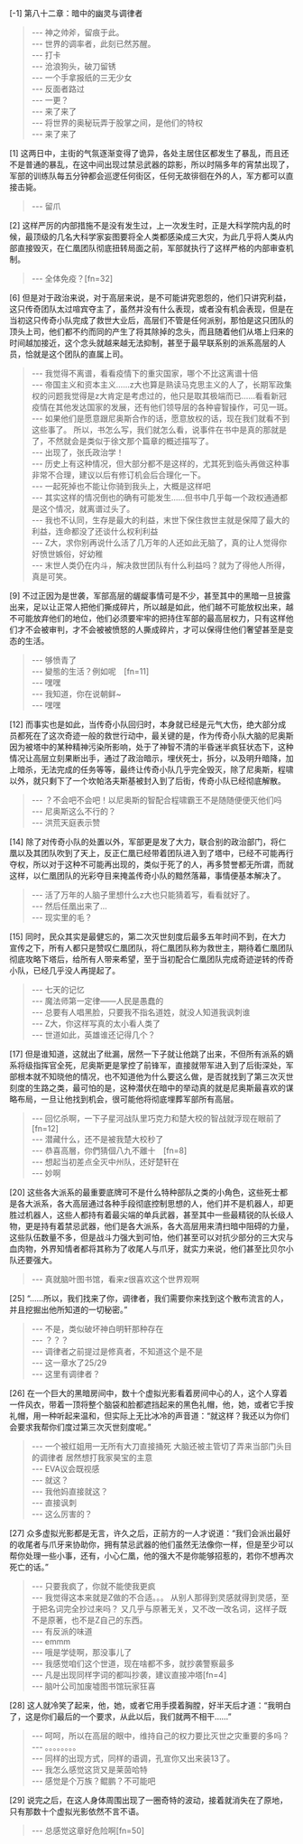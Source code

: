 
[-1] 第八十二章：暗中的幽灵与调律者
>--- 神之帅斧，留痕于此。<br>
>--- 世界的调率者，此刻已然苏醒。<br>
>--- 打卡<br>
>--- 沧浪狗头，破刀留锈<br>
>--- 一个手拿报纸的三无少女<br>
>--- 反面者路过<br>
>--- 一更？<br>
>--- 来了来了<br>
>--- 将世界的奥秘玩弄于股掌之间，是他们的特权<br>
>--- 来了来了<br>

[1] 这两日中，主街的气氛逐渐变得了诡异，各处主居住区都发生了暴乱，而且还不是普通的暴乱，在这中间出现过禁忌武器的踪影，所以时隔多年的宵禁出现了，军部的训练队每五分钟都会巡逻任何街区，任何无故徘徊在外的人，军方都可以直接击毙。
>--- 留爪<br>

[2] 这样严厉的内部措施不是没有发生过，上一次发生时，正是大科学院内乱的时候，最顶级的几名大科学家妄图要将全人类都感染成三大灾，为此几乎将人类从内部直接毁灭，在仁凰团队彻底扭转局面之前，军部就执行了这样严格的内部审查机制。
>--- 全体免疫？[fn=32]<br>

[6] 但是对于政治来说，对于高层来说，是不可能讲究恩怨的，他们只讲究利益，这只传奇团队太过喧宾夺主了，虽然并没有什么表现，或者没有机会表现，但是在当初这只传奇小队完成了救世大业后，高层们不管是任何派别，那怕是这只团队的顶头上司，他们都不约而同的产生了将其除掉的念头，而且随着他们从塔上归来的时间越加接近，这个念头就越来越无法抑制，甚至于最早联系别的派系高层的人员，恰就是这个团队的直属上司。
>--- 我觉得不离谱，看看疫情下的重灾国家，哪个不比这离谱十倍<br>
>--- 帝国主义和资本主义……z大也算是熟读马克思主义的人了，长期军政集权的问题我觉得是z大肯定是考虑过的，他只是取其极端而已……看看新冠疫情在其他发达国家的发展，还有他们领导层的各种睿智操作，可见一斑。<br>
>--- 如果他们是愿意跟尼奥斯合作的话，愿意放权的话，现在我们就看不到这些事了。
所以，书怎么写，我们就怎么看，说事件在书中是真的那就是了，不然就会是类似于徐文那个篇章的概述描写了。<br>
>--- 出现了，张氏政治学！<br>
>--- 历史上有这种情况，但大部分都不是这样的，尤其死到临头再做这种事非常不合理，建议以后有修订机会后合理化一下。<br>
>--- 一起死掉也不能让你骑到我头上，大概是这样吧<br>
>--- 其实这样的情况倒也的确有可能发生……但书中几乎每一个政权通通都是这个情况，就离谱过头了。<br>
>--- 我也不认同，生存是最大的利益，末世下保住救世主就是保障了最大的利益，连命都没了还谈什么权利利益<br>
>--- Z大，求你别再说什么活了几万年的人还如此无脑了，真的让人觉得你好愤世嫉俗，好幼稚<br>
>--- 末世人类仍在内斗，解决救世团队有什么利益吗？就为了得他人所得，真是可笑。<br>

[9] 不过正因为是世袭，军部高层的龌龊事情可是不少，甚至其中的黑暗一旦披露出来，足以让正常人把他们撕成碎片，所以越是如此，他们越不可能放权出来，越不可能放弃他们的地位，他们必须要牢牢的把持住军部的最高层权力，只有这样他们才不会被审判，才不会被被愤怒的人撕成碎片，才可以保得住他们奢望甚至是变态的生活。
>--- 够愤青了<br>
>--- 變態的生活？例如呢　[fn=11]<br>
>--- 嘿嘿<br>
>--- 我知道，你在说朝鲜~<br>
>--- 嘿嘿<br>

[12] 而事实也是如此，当传奇小队回归时，本身就已经是元气大伤，绝大部分成员都死在了这次奇迹一般的救世行动中，最关键的是，作为传奇小队大脑的尼奥斯因为被塔中的某种精神污染所影响，处于了神智不清的半昏迷半疯狂状态下，这种情况让高层立刻果断出手，通过了政治暗示，埋伏死士，拆分，以及明升暗降，加上暗杀，无法完成的任务等等，最终让传奇小队几乎完全毁灭，除了尼奥斯，程啸以外，就只剩下了一个坎帕洛夫斯基被封入到了后街，传奇小队已经彻底解散。
>--- ？不会吧不会吧！以尼奥斯的智配合程啸霸王不是随随便便灭他们吗<br>
>--- 尼奥斯这么不行的？<br>
>--- 洪荒天庭表示赞<br>

[14] 除了对传奇小队的处置以外，军部更是发了大力，联合别的政治部门，将仁凰以及其团队吹到了天上，反正仁凰已经带着团队进入到了塔中，已经不可能再行夺权，所以对于这种不可能再出现的，类似于死了的人，再多赞誉都无所谓，而就这样，以仁凰团队的光彩夺目来掩盖传奇小队的黯然落幕，事情便基本解决了。
>--- 活了万年的人脑子里想什么z大也只能猜着写，看看就好了。<br>
>--- 然后任凰出来了…<br>
>--- 现实里的毛？<br>

[15] 同时，民众其实是最健忘的，第二次灭世刻度后最多五年时间不到，在大力宣传之下，所有人都只是赞叹仁凰团队，将仁凰团队称为救世主，期待着仁凰团队彻底攻略下塔后，给所有人带来希望，至于当初配合仁凰团队完成奇迹逆转的传奇小队，已经几乎没人再提起了。
>--- 七天的记忆<br>
>--- 魔法师第一定律——人民是愚蠢的<br>
>--- 总要有人唱黑脸，只要我不指名道姓，就没人知道我讽刺谁<br>
>--- Z大，你这样写真的太小看人类了<br>
>--- 世道如此，英雄谁还记得几个？<br>

[17] 但是谁知道，这就出了纰漏，居然一下子就让他跳了出来，不但所有派系的嫡系将级指挥官全死，尼奥斯更是掌控了前锋军，直接就带军进入到了后街深处，军部根本就不知晓他的情况，也不知道他为什么要这么做，是否就找到了第三次灭世刻度的生路之类，最可怕的是，这种潜伏在暗中的举动真的就是尼奥斯最喜欢的谋略布局，一旦让他找到机会，很可能他将彻底埋葬军部所有高层。
>--- 回忆杀啊，一下子星河战队里巧克力和楚大校的智战就浮现在眼前了[fn=12]<br>
>--- 潜藏什么，还不是被我楚大校秒了<br>
>--- 恭喜高層，你們猜個八九不離十　[fn=8]<br>
>--- 想起当初差点全灭中州队，还好楚轩在<br>
>--- 妙啊<br>

[20] 这些各大派系的最重要底牌可不是什么特种部队之类的小角色，这些死士都是各大派系，各大高层通过各种手段彻底控制思想的人，他们并不是机器人，却更胜过机器人，这些人都持有着最尖端的单兵武器，甚至其中一些最精锐的队长级人物，更是持有着禁忌武器，他们是各大派系，各大高层用来清扫暗中阻碍的力量，这些队伍数量不多，但是战斗力强大到可怕，他们甚至可以对抗少部分的三大灾与血肉物，外界知情者都将其称为了收尾人与爪牙，就实力来说，他们甚至比贝尔小队还要强大。
>--- 真就脑叶图书馆，看来z很喜欢这个世界观啊<br>

[25] “……所以，我们找来了你，调律者，我们需要你来找到这个散布流言的人，并且挖掘出他所知道的一切秘密。”
>--- 不是，类似破坏神白明轩那种存在<br>
>--- ？？？<br>
>--- 调律者之前提过是修真者，不知道这个是不是<br>
>--- 这一章水了25/29<br>
>--- 这里有调律者？<br>

[26] 在一个巨大的黑暗房间中，数十个虚拟光影看着房间中心的人，这个人穿着一件风衣，带着一顶将整个脑袋和脸都遮挡起来的黑色礼帽，他，她，或者它手按礼帽，用一种听起来温和，但实际上无比冰冷的声音道：“就这样？我还以为你们会要求我帮你们度过第三次灭世刻度呢。”
>--- 一个被红姐用一无所有大刀直接捅死 大脑还被主管切了弄来当部门头目的调律者 居然想打我家昊宝的主意<br>
>--- EVA议会既视感<br>
>--- 就这？<br>
>--- 我他妈直接就这？<br>
>--- 直接讽刺<br>
>--- 这么厉害的？<br>

[27] 众多虚拟光影都是无言，许久之后，正前方的一人才说道：“我们会派出最好的收尾者与爪牙来协助你，拥有禁忌武器的他们虽然无法像你一样，但是至少可以帮你处理一些小事，还有，小心仁凰，他的强大不是你能够招惹的，若你不想再次死亡的话。”
>--- 只要我疯了，你就不能使我更疯<br>
>--- 我觉得这本来就是Z做的不合适。。。
从别人那得到灵感就得到灵感，至于把名词完全抄过来吗？
又几乎与原著无关，又不改一改名词，这样子既不是原著，也不是Z自己的东西。<br>
>--- 有反派的味道<br>
>--- emmm<br>
>--- 哦是学徒啊，那没事儿了<br>
>--- 我感觉咱们这个世道，现在啥都不多，就抄袭警察最多<br>
>--- 凡是出现同样字词的都叫抄袭，建议直接冲塔[fn=4]<br>
>--- 脑叶公司加废墟图书馆玩家狂喜<br>

[28] 这人就冷笑了起来，他，她，或者它用手摸着胸膛，好半天后才道：“我明白了，这是你们最后的一个要求，从此以后，我们就两不相干……”
>--- 呵呵，所以在高层的眼中，维持自己的权力要比灭世之灾重要的多吗？<br>
>--- 。。。。。。。。<br>
>--- 同样的出现方式，同样的语调，孔宣你又出来装13了。<br>
>--- 我怎么感觉这货又是莱茵哈特<br>
>--- 感觉是个万族？鲲鹏？不可能吧<br>

[29] 说完之后，在这人身体周围出现了一圈奇特的波动，接着就消失在了原地，只有那数十个虚拟光影依然不言不语。
>--- 总感觉这章好危险啊[fn=50]<br>
